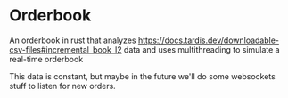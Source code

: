 # Orderbook

An orderbook in rust that analyzes https://docs.tardis.dev/downloadable-csv-files#incremental_book_l2
data and uses multithreading to simulate a real-time orderbook


This data is constant, but maybe in the future we'll do some websockets stuff to listen for new orders.


